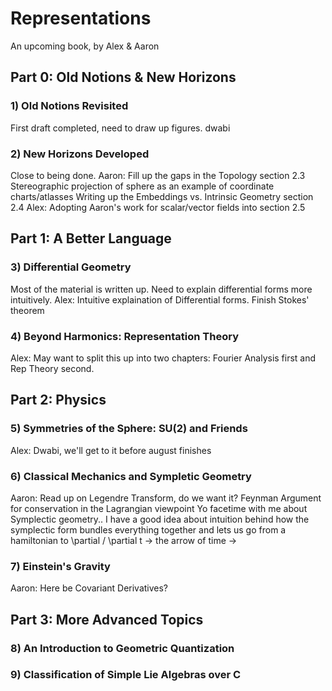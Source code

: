 # Representations

An upcoming book, by Alex &amp; Aaron


## Part 0: Old Notions & New Horizons

### 1) Old Notions Revisited

First draft completed, need to draw up figures. dwabi

### 2) New Horizons Developed

Close to being done. 
  Aaron:
    Fill up the gaps in the Topology section 2.3
    Stereographic projection of sphere as an example of coordinate charts/atlasses 
    Writing up the Embeddings vs. Intrinsic Geometry section 2.4
  Alex:
    Adopting Aaron's work for scalar/vector fields into section 2.5 

## Part 1: A Better Language

### 3) Differential Geometry

Most of the material is written up. Need to explain differential forms more intuitively.
  Alex: 
    Intuitive explaination of Differential forms. Finish Stokes' theorem 
    

### 4) Beyond Harmonics: Representation Theory

  Alex: 
    May want to split this up into two chapters: Fourier Analysis first and Rep Theory second.

## Part 2: Physics

### 5) Symmetries of the Sphere: SU(2) and Friends
  Alex:
    Dwabi, we'll get to it before august finishes

### 6) Classical Mechanics and Sympletic Geometry
  Aaron: 
    Read up on Legendre Transform, do we want it?
    Feynman Argument for conservation in the Lagrangian viewpoint
    Yo facetime with me about Symplectic geometry.. I have a good idea about intuition behind how the symplectic form bundles everything together and lets us go from a hamiltonian to \partial / \partial t -> the arrow of time -> 
    

### 7) Einstein's Gravity
  Aaron:
    Here be Covariant Derivatives? 

## Part 3: More Advanced Topics

### 8) An Introduction to Geometric Quantization

### 9) Classification of Simple Lie Algebras over C
